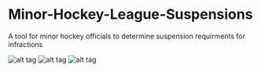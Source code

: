 Minor-Hockey-League-Suspensions
===============================

A tool for minor hockey officials to determine suspension requirments for infractions

![alt tag](http://devinlynch.ca/wp-content/uploads/2013/11/IMG_1997-169x300.png)
![alt tag](http://devinlynch.ca/wp-content/uploads/2013/11/IMG_1998-169x300.png)
![alt tag](http://devinlynch.ca/wp-content/uploads/2013/11/IMG_1999-169x300.png)


